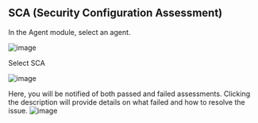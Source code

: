 ## SCA (Security Configuration Assessment)
In the Agent module, select an agent. 

![image](https://github.com/Shawn-Nichol/Wazuh/assets/30714313/28a1602a-82ed-440c-944a-ffa533339676)

Select SCA

![image](https://github.com/Shawn-Nichol/Wazuh/assets/30714313/4021e817-1e8d-4cf2-b607-4e67476f2b54)

Here, you will be notified of both passed and failed assessments. Clicking the description will provide details on what failed and how to resolve the issue.
![image](https://github.com/Shawn-Nichol/Wazuh/assets/30714313/58d0260e-e170-4399-84c9-f592faa503ca)



